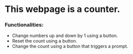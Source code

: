 # This webpage is a counter.

### Functionalities:

- Change numbers up and down by 1 using a button.
- Reset the count using a button.
- Change the count using a button that triggers a prompt.
